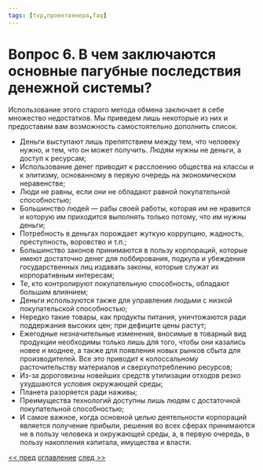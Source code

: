 ```yaml
---
tags: [tvp,проектвенера,faq]
---
```

# Вопрос 6. В чем заключаются основные пагубные последствия денежной системы?

Использование этого старого метода обмена заключает в себе множество недостатков. Мы приведем лишь некоторые из них и предоставим вам возможность самостоятельно дополнить список.

- Деньги выступают лишь препятствием между тем, что человеку нужно, и тем, что он может получить. Людям нужны не деньги, а доступ к ресурсам;
- Использование денег приводит к расслоению общества на классы и к элитизму, основанному в первую очередь на экономическом неравенстве;
- Люди не равны, если они не обладают равной покупательной способностью;
- Большинство людей — рабы своей работы, которая им не нравится и которую им приходится выполнять только потому, что им нужны деньги;
- Потребность в деньгах порождает жуткую коррупцию, жадность, преступность, воровство и т.п.;
- Большинство законов принимаются в пользу корпораций, которые имеют достаточно денег для лоббирования, подкупа и убеждения государственных лиц издавать законы, которые служат их корпоративным интересам;
- Те, кто контролируют покупательную способность, обладают большим влиянием;
- Деньги используются также для управления людьми с низкой покупательской способностью;
- Нередко такие товары, как продукты питания, уничтожаются ради поддержания высоких цен; при дефиците цены растут;
- Ежегодные незначительные изменения, вносимые в товарный вид продукции необходимы только лишь для того, чтобы они казались новее и моднее, а также для появления новых рынков сбыта для производителей. Все это приводит к колоссальному расточительству материалов и сверхупотреблению ресурсов;
- Из-за дороговизны новейших средств утилизации отходов резко ухудшаются условия окружающей среды;
- Планета разоряется ради наживы;
- Преимущества технологий доступны лишь людям с достаточной покупательной способностью;
- И самое важное, когда основной целью деятельности корпораций является получение прибыли, решения во всех сферах принимаются не в пользу человека и окружающей среды, а, в первую очередь, в пользу накопления капитала, имущества и власти.

[<< пред](Вопрос%205.%20Каких%20взглядов%20вы%20придерживаетесь%20относительно%20денег.md) [оглавление](FAQ%20%D0%BF%D0%BE%20%D0%BF%D1%80%D0%BE%D0%B5%D0%BA%D1%82%D1%83%20%C2%AB%D0%92%D0%B5%D0%BD%D0%B5%D1%80%D0%B0%C2%BB.md) [след >>](Вопрос%207.%20В%20своей%20книге%20Вы%20упоминаете%20об%20экономическом%20коллапсе..md)
